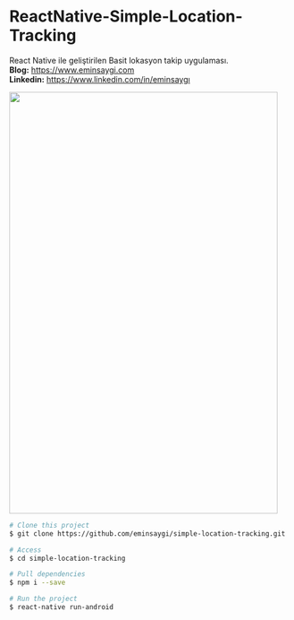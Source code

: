 # ReactNative-Simple-Location-Tracking
React Native ile geliştirilen Basit lokasyon takip uygulaması.<br><b>Blog:</b> https://www.eminsaygi.com <br><b> Linkedin:</b> https://www.linkedin.com/in/eminsaygı


 <img src="https://github.com/eminsaygi/simple-location-tracking/blob/main/img/page.jpg" width="480" height="753">

```bash
# Clone this project
$ git clone https://github.com/eminsaygi/simple-location-tracking.git

# Access
$ cd simple-location-tracking

# Pull dependencies
$ npm i --save

# Run the project
$ react-native run-android

```
